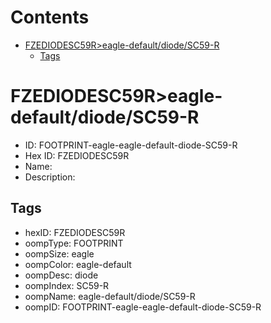 



Contents
========

* [FZEDIODESC59R>eagle-default/diode/SC59-R](#fzediodesc59reagle-defaultdiodesc59-r)
	* [Tags](#tags)

# FZEDIODESC59R>eagle-default/diode/SC59-R

- ID: FOOTPRINT-eagle-eagle-default-diode-SC59-R
- Hex ID: FZEDIODESC59R
- Name: 
- Description: 

## Tags

- hexID: FZEDIODESC59R
- oompType: FOOTPRINT
- oompSize: eagle
- oompColor: eagle-default
- oompDesc: diode
- oompIndex: SC59-R
- oompName: eagle-default/diode/SC59-R
- oompID: FOOTPRINT-eagle-eagle-default-diode-SC59-R
